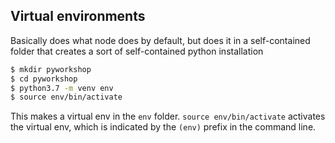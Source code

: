 ## Virtual environments
Basically does what node does by default, but does it in a self-contained folder that creates a sort of self-contained python installation
```bash
$ mkdir pyworkshop
$ cd pyworkshop
$ python3.7 -m venv env
$ source env/bin/activate
```
This makes a virtual env in the `env` folder.  `source env/bin/activate` activates the virtual env, which is indicated by the `(env)` prefix in the command line.